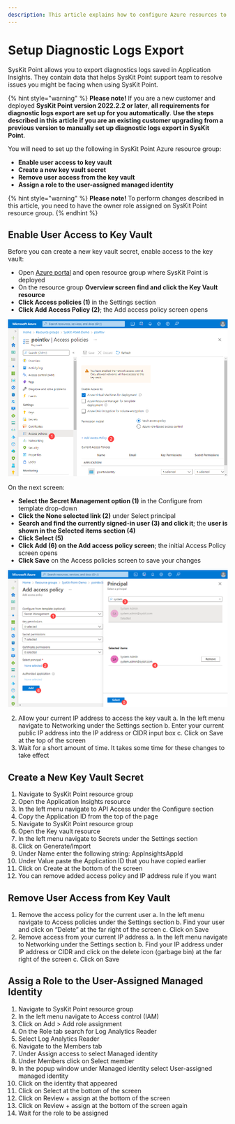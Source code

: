 ```yaml
---
description: This article explains how to configure Azure resources to enable diagnostic logs export in SysKit Point.
---
```


# Setup Diagnostic Logs Export

SysKit Point allows you to export diagnostics logs saved in Application Insights. They contain data that helps SysKit Point support team to resolve issues you might be facing when using SysKit Point. 

{% hint style="warning" %}
**Please note!**
If you are a new customer and deployed **SysKit Point version 2022.2.2 or later**, **all requirements for diagnostic logs export are set up for you automatically**.
**Use the steps described in this article if you are an existing customer upgrading from a previous version to manually set up diagnostic logs export in SysKit Point**.


You will need to set up the following in SysKit Point Azure resource group:
* **Enable user access to key vault**
* **Create a new key vault secret**
* **Remove user access from the key vault**
* **Assign a role to the user-assigned managed identity**

{% hint style="warning" %}
**Please note!**
To perform changes described in this article, you need to have the owner role assigned on SysKit Point resource group.
{% endhint %}
 
## Enable User Access to Key Vault

Before you can create a new key vault secret, enable access to the key vault:
* Open [Azure portal](https://portal.azure.com/) and open resource group where SysKit Point is deployed
* On the resource group **Overview screen find and click the Key Vault resource**
* **Click Access policies (1)** in the Settings section
* **Click Add Access Policy (2)**; the Add access policy screen opens

![Key Vault - Add Access Policy link](../.gitbook/assets/setup-diagnostic-logs-export_add-access-policy.png)

On the next screen:
* **Select the Secret Management option (1)** in the Configure from template drop-down
* **Click the None selected link (2)** under Select principal
* **Search and find the currently signed-in user (3) and click it**; the **user is shown in the Selected items section (4)**
* **Click Select (5)**
* **Click Add (6) on the Add access policy screen**; the initial Access Policy screen opens
* **Click Save** on the Access policies screen to save your changes

![Key Vault - Add Access Policy screen](../.gitbook/assets/setup-diagnostic-logs-export_select-principal.png)

2.	Allow your current IP address to access the key vault
a.	In the left menu navigate to Networking under the Settings section
b.	Enter your current public IP address into the IP address or CIDR input box
c.	Click on Save at the top of the screen
3.	Wait for a short amount of time. It takes some time for these changes to take effect
 
 
 
## Create a New Key Vault Secret
1.	Navigate to SysKit Point resource group 
2.	Open the Application Insights resource
3.	In the left menu navigate to API Access under the Configure section
4.	Copy the Application ID from the top of the page
5.	Navigate to SysKit Point resource group 
6.	Open the Key vault resource
7.	In the left menu navigate to Secrets under the Settings section
8.	Click on Generate/Import
9.	Under Name enter the following string: AppInsightsAppId
10.	Under Value paste the Application ID that you have copied earlier
11.	Click on Create at the bottom of the screen
12.	You can remove added access policy and IP address rule if you want
 
## Remove User Access from Key Vault
1.	Remove the access policy for the current user
a.	In the left menu navigate to Access policies under the Settings section
b.	Find your user and click on “Delete” at the far right of the screen
c.	Click on Save
2.	Remove access from your current IP address
a.	In the left menu navigate to Networking under the Settings section
b.	Find your IP address under IP address or CIDR and click on the delete icon (garbage bin) at the far right of the screen
c.	Click on Save
 
## Assig a Role to the User-Assigned Managed Identity
1.	Navigate to SysKit Point resource group 
2.	In the left menu navigate to Access control (IAM)
3.	Click on Add > Add role assignment
4.	On the Role tab search for Log Analytics Reader
5.	Select Log Analytics Reader
6.	Navigate to the Members tab
7.	Under Assign access to select Managed identity
8.	Under Members click on Select member
9.	In the popup window under Managed identity select User-assigned managed identity
10.	Click on the identity that appeared
11.	Click on Select at the bottom of the screen
12.	Click on Review + assign at the bottom of the screen
13.	Click on Review + assign at the bottom of the screen again
14.	 Wait for the role to be assigned
